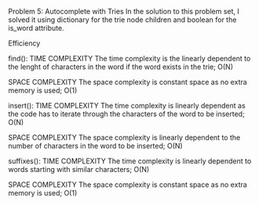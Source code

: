 Problem 5: Autocomplete with Tries
In the solution to this problem set, I solved it using dictionary for the trie node children and boolean for the is_word attribute.

Efficiency

find():
TIME COMPLEXITY
The time complexity is the linearly dependent to the lenght of characters in the word if the word exists in the trie; O(N)

SPACE COMPLEXITY
The space complexity is constant space as no extra memory is used; O(1)

insert():
TIME COMPLEXITY
The time complexity is linearly dependent as the code has to iterate through the characters of the word to be inserted; O(N)

SPACE COMPLEXITY
The space complexity is linearly dependent to the number of characters in the word to be inserted; O(N)

suffixes():
TIME COMPLEXITY
The time complexity is linearly dependent to words starting with similar characters; O(N)

SPACE COMPLEXITY
The space complexity is constant space as no extra memory is used; O(1)


 
